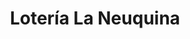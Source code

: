 ---
title: "Lotería La Neuquina"
url: /neuquen/loteria-la-neuquina-domingo-faustino-sarmiento/
shop: lotería
---